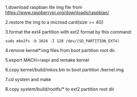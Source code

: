 1.download raspbian lite img file from https://www.raspberrypi.org/downloads/raspbian/

2.restore the img to a microsd card(size >= 4G)

3.format the ext4 partition with ext2 format by this command:

    sudo mke2fs -b 1024 -I 128 /dev/(SD_PARTITION_EXT4)

4.remove  kernel*.img files from boot partition root dir.

5.export MACH=raspi and remake kernel

6.copy kernel/build/mkos.bin to boot partition /kernel.img

7.cd system and make

8.copy system/build/rootfs/* to ext2 partition root dir
